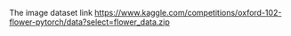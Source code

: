 The image dataset link  https://www.kaggle.com/competitions/oxford-102-flower-pytorch/data?select=flower_data.zip  
